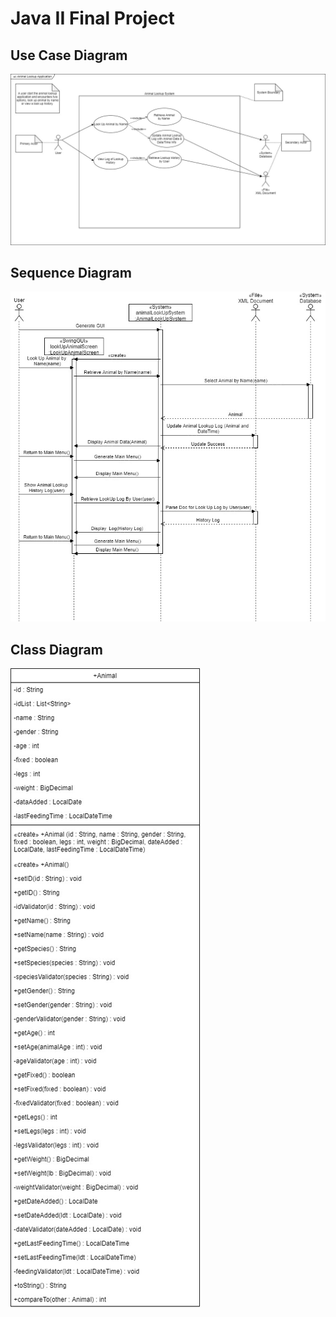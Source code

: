 # Java II Final Project

## Use Case Diagram
![Use Case Diagram](images/UseCaseDiagramAnimalClass.jpg)

## Sequence Diagram
![Sequence Diagram](images/SequenceDiagramAnimalClass.jpg)
## Class Diagram
![Class Diagram](images/ClassDiagramAnimalClass.jpg)